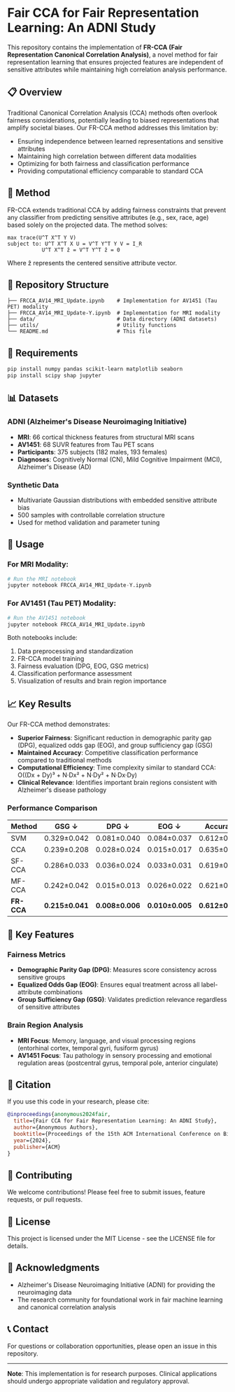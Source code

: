 # Fair CCA for Fair Representation Learning: An ADNI Study

This repository contains the implementation of **FR-CCA (Fair Representation Canonical Correlation Analysis)**, a novel method for fair representation learning that ensures projected features are independent of sensitive attributes while maintaining high correlation analysis performance.

## 📋 Overview

Traditional Canonical Correlation Analysis (CCA) methods often overlook fairness considerations, potentially leading to biased representations that amplify societal biases. Our FR-CCA method addresses this limitation by:

- Ensuring independence between learned representations and sensitive attributes
- Maintaining high correlation between different data modalities
- Optimizing for both fairness and classification performance
- Providing computational efficiency comparable to standard CCA

## 🧠 Method

FR-CCA extends traditional CCA by adding fairness constraints that prevent any classifier from predicting sensitive attributes (e.g., sex, race, age) based solely on the projected data. The method solves:

```
max trace(U^T X^T Y V)
subject to: U^T X^T X U = V^T Y^T Y V = I_R
           U^T X^T ẑ = V^T Y^T ẑ = 0
```

Where ẑ represents the centered sensitive attribute vector.

## 📁 Repository Structure

```
├── FRCCA_AV14_MRI_Update.ipynb    # Implementation for AV1451 (Tau PET) modality
├── FRCCA_AV14_MRI_Update-Y.ipynb  # Implementation for MRI modality
├── data/                          # Data directory (ADNI datasets)
├── utils/                         # Utility functions
└── README.md                      # This file
```

## 🔧 Requirements

```bash
pip install numpy pandas scikit-learn matplotlib seaborn
pip install scipy shap jupyter
```

## 📊 Datasets

### ADNI (Alzheimer's Disease Neuroimaging Initiative)
- **MRI**: 66 cortical thickness features from structural MRI scans
- **AV1451**: 68 SUVR features from Tau PET scans
- **Participants**: 375 subjects (182 males, 193 females)
- **Diagnoses**: Cognitively Normal (CN), Mild Cognitive Impairment (MCI), Alzheimer's Disease (AD)

### Synthetic Data
- Multivariate Gaussian distributions with embedded sensitive attribute bias
- 500 samples with controllable correlation structure
- Used for method validation and parameter tuning

## 🚀 Usage

### For MRI Modality:
```python
# Run the MRI notebook
jupyter notebook FRCCA_AV14_MRI_Update-Y.ipynb
```

### For AV1451 (Tau PET) Modality:
```python
# Run the AV1451 notebook
jupyter notebook FRCCA_AV14_MRI_Update.ipynb
```

Both notebooks include:
1. Data preprocessing and standardization
2. FR-CCA model training
3. Fairness evaluation (DPG, EOG, GSG metrics)
4. Classification performance assessment
5. Visualization of results and brain region importance

## 📈 Key Results

Our FR-CCA method demonstrates:

- **Superior Fairness**: Significant reduction in demographic parity gap (DPG), equalized odds gap (EOG), and group sufficiency gap (GSG)
- **Maintained Accuracy**: Competitive classification performance compared to traditional methods
- **Computational Efficiency**: Time complexity similar to standard CCA: O((Dx + Dy)³ + N·Dx² + N·Dy² + N·Dx·Dy)
- **Clinical Relevance**: Identifies important brain regions consistent with Alzheimer's disease pathology

### Performance Comparison

| Method | GSG ↓ | DPG ↓ | EOG ↓ | Accuracy |
|--------|-------|-------|-------|----------|
| SVM | 0.329±0.042 | 0.081±0.040 | 0.084±0.037 | 0.612±0.033 |
| CCA | 0.239±0.208 | 0.028±0.024 | 0.015±0.017 | 0.635±0.026 |
| SF-CCA | 0.286±0.033 | 0.036±0.024 | 0.033±0.031 | 0.619±0.026 |
| MF-CCA | 0.242±0.042 | 0.015±0.013 | 0.026±0.022 | 0.621±0.015 |
| **FR-CCA** | **0.215±0.041** | **0.008±0.006** | **0.010±0.005** | **0.612±0.009** |

## 🔬 Key Features

### Fairness Metrics
- **Demographic Parity Gap (DPG)**: Measures score consistency across sensitive groups
- **Equalized Odds Gap (EOG)**: Ensures equal treatment across all label-attribute combinations
- **Group Sufficiency Gap (GSG)**: Validates prediction relevance regardless of sensitive attributes

### Brain Region Analysis
- **MRI Focus**: Memory, language, and visual processing regions (entorhinal cortex, temporal gyri, fusiform gyrus)
- **AV1451 Focus**: Tau pathology in sensory processing and emotional regulation areas (postcentral gyrus, temporal pole, anterior cingulate)

## 📝 Citation

If you use this code in your research, please cite:

```bibtex
@inproceedings{anonymous2024fair,
  title={Fair CCA for Fair Representation Learning: An ADNI Study},
  author={Anonymous Authors},
  booktitle={Proceedings of the 15th ACM International Conference on Bioinformatics, Computational Biology and Health Informatics (BCB'24)},
  year={2024},
  publisher={ACM}
}
```

## 🤝 Contributing

We welcome contributions! Please feel free to submit issues, feature requests, or pull requests.

## 📄 License

This project is licensed under the MIT License - see the LICENSE file for details.

## 🙏 Acknowledgments

- Alzheimer's Disease Neuroimaging Initiative (ADNI) for providing the neuroimaging data
- The research community for foundational work in fair machine learning and canonical correlation analysis

## 📞 Contact

For questions or collaboration opportunities, please open an issue in this repository.

---

**Note**: This implementation is for research purposes. Clinical applications should undergo appropriate validation and regulatory approval.